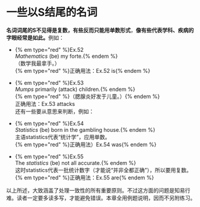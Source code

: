 # 一些以S结尾的名词

**名词词尾的S不见得是复数，有些反而只能用单数形式**，<b>像有些代表学科、疾病的字眼经常是如此。</b>例如：  

- {% em type="red" %}Ex.52  
<em>Mathematics</em> (be) my forte.{% endem %}  
（数学我最拿手。）  
{% em type="red" %}正确用法：Ex.52 is{% endem %}   

- {% em type="red" %}Ex.53  
<em>Mumps</em> primarily (attack) children.{% endem %}   
{% em type="red" %}（腮腺炎好发于儿童。）{% endem %}  
正确用法：Ex.53 attacks  
还有一些要从意思来判断，例如：   
- {% em type="red" %}Ex.54  
<em>Statistics</em> (be) born in the gambling house.{% endem %}  
主语statistics代表“统计学”，应用单数。  
{% em type="red" %}正确用法）Ex.54 was{% endem %}   

- {% em type="red" %}Ex.55  
The <em>statistics</em> (be) not all accurate.{% endem %}  
这时statistics代表一批统计数字（才能说“并非全都正确”），所以要用复数。  
{% em type="red" %}正确用法：Ex.55 are{% endem %} 


以上所述，大致涵盖了处理一致性的所有重要原则。不过这方面的问题是知易行难。读者一定要多读多写，才能避免错误。本章全用例题说明，因而不另附练习。